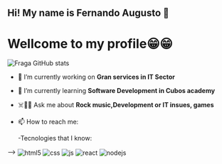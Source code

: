 ## Hi! My name is __Fernando Augusto__ 👋

# Wellcome to my profile😁😁

![Fraga GitHub stats](https://github-readme-stats.vercel.app/api?username=FNandoAugusto&show_icons=true&theme=dracula&count_private=true)


- 🔭 I’m currently working on __Gran services in IT Sector__
- 🌱 I’m currently learning __Software Development in Cubos academy__
- ☠️🧩👾 Ask me about __Rock music,Development or IT insues, games__
- 📫 How to reach me:
 
  -Tecnologies that I know: 
<div style="display: inline_block">
-->  <img align="center" alt="html5" src="https://img.shields.io/badge/HTML5-E34F26?style=for-the-badge&logo=html5&logoColor=white" />
     <img align="center" alt="css" src="https://img.shields.io/badge/CSS3-1572B6?style=for-the-badge&logo=css3&logoColor=white" />
     <img align="center" alt="js" src="https://img.shields.io/badge/JavaScript-F7DF1E?style=for-the-badge&logo=javascript&logoColor=black" />
     <img align="center" alt="react" src="https://img.shields.io/badge/React-20232A?style=for-the-badge&logo=react&logoColor=61DAFB" />
     <img align="center" alt="nodejs" src="https://img.shields.io/badge/Node.js-43853D?style=for-the-badge&logo=node.js&logoColor=white" />
</div><br/>

